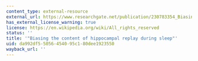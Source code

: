 ```yaml
---
content_type: external-resource
external_url: https://www.researchgate.net/publication/230783354_Biasing_the_content_of_hippocampal_replay_during_sleep
has_external_license_warning: true
license: https://en.wikipedia.org/wiki/All_rights_reserved
status: ''
title: '"Biasing the content of hippocampal replay during sleep"'
uid: da992df5-5056-4540-95c1-80dee1923550
wayback_url: ''
---
```


